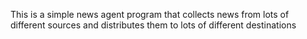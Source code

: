 This is a simple news agent program that collects news from lots of different sources and distributes them to lots of different destinations

